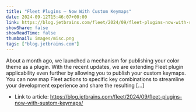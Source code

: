 ```yaml
---
title: "Fleet Plugins – Now With Сustom Keymaps"
date: 2024-09-12T15:46:07+00:00
link: https://blog.jetbrains.com/fleet/2024/09/fleet-plugins-now-with-sustom-keymaps/
showShare: false
showReadTime: false
thumbnail: images/misc.png
tags: ["blog.jetbrains.com"]
---
```

About a month ago, we launched a mechanism for publishing your color theme as a plugin. With the recent updates, we are extending Fleet plugin applicability even further by allowing you to publish your custom keymaps. You can now map Fleet actions to specific key combinations to streamline your development experience and share the resulting […]

- Link to article: https://blog.jetbrains.com/fleet/2024/09/fleet-plugins-now-with-sustom-keymaps/